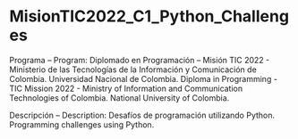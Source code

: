 # MisionTIC2022_C1_Python_Challenges
Programa – Program: Diplomado en Programación – Misión TIC 2022 - Ministerio de las Tecnologías de la Información y Comunicación de Colombia. Universidad Nacional de Colombia. Diploma in Programming - TIC Mission 2022 - Ministry of Information and Communication Technologies of Colombia. National University of Colombia.  

Descripción – Description: Desafíos de programación utilizando Python. Programming challenges using Python.
